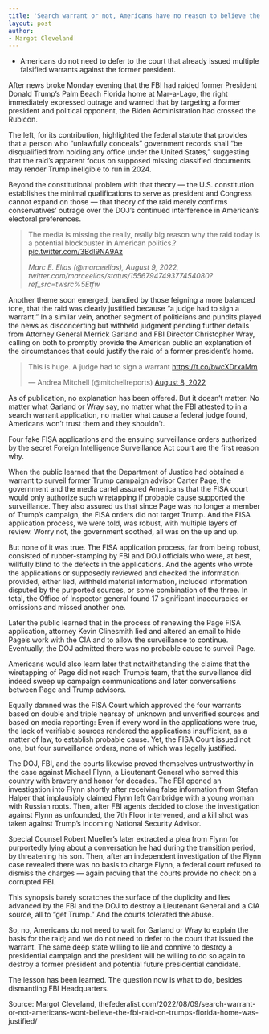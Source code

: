 ```yaml
---
title: 'Search warrant or not, Americans have no reason to believe the FBI raid on Trump’s Florida home was justified'
layout: post
author:
- Margot Cleveland
---
```


- Americans do not need to defer to the court that already issued multiple falsified warrants against the former president.

After news broke Monday evening that the FBI had raided former President Donald Trump’s Palm Beach Florida home at Mar-a-Lago, the right immediately expressed outrage and warned that by targeting a former president and political opponent, the Biden Administration had crossed the Rubicon.

The left, for its contribution, highlighted the federal statute that provides that a person who “unlawfully conceals” government records shall “be disqualified from holding any office under the United States,” suggesting that the raid’s apparent focus on supposed missing classified documents may render Trump ineligible to run in 2024.

Beyond the constitutional problem with that theory — the U.S. constitution establishes the minimal qualifications to serve as president and Congress cannot expand on those — that theory of the raid merely confirms conservatives’ outrage over the DOJ’s continued interference in American’s electoral preferences.

> The media is missing the really, really big reason why the raid today is a potential blockbuster in American politics.? [pic.twitter.com/3BdI9NA9Az](https://t.co/3BdI9NA9Az)
>
> <cite>Marc E. Elias (@marceelias), August 9, 2022, twitter.com/marceelias/status/1556794749377454080?ref_src=twsrc%5Etfw</cite>

Another theme soon emerged, bandied by those feigning a more balanced tone, that the raid was clearly justified because “a judge had to sign a warrant.” In a similar vein, another segment of politicians and pundits played the news as disconcerting but withheld judgment pending further details from Attorney General Merrick Garland and FBI Director Christopher Wray, calling on both to promptly provide the American public an explanation of the circumstances that could justify the raid of a former president’s home.

<blockquote class="twitter-tweet"><p lang="en" dir="ltr">This is huge. A judge had to sign a warrant <a href="https://t.co/bwcXDrxaMm">https://t.co/bwcXDrxaMm</a></p>&mdash; Andrea Mitchell (@mitchellreports) <a href="https://twitter.com/mitchellreports/status/1556784132759453697?ref_src=twsrc%5Etfw">August 8, 2022</a></blockquote> <script async src="https://platform.twitter.com/widgets.js" charset="utf-8"></script>

As of publication, no explanation has been offered. But it doesn’t matter. No matter what Garland or Wray say, no matter what the FBI attested to in a search warrant application, no matter what cause a federal judge found, Americans won’t trust them and they shouldn’t.

Four fake FISA applications and the ensuing surveillance orders authorized by the secret Foreign Intelligence Surveillance Act court are the first reason why.

When the public learned that the Department of Justice had obtained a warrant to surveil former Trump campaign advisor Carter Page, the government and the media cartel assured Americans that the FISA court would only authorize such wiretapping if probable cause supported the surveillance. They also assured us that since Page was no longer a member of Trump’s campaign, the FISA orders did not target Trump. And the FISA application process, we were told, was robust, with multiple layers of review. Worry not, the government soothed, all was on the up and up.

But none of it was true. The FISA application process, far from being robust, consisted of rubber-stamping by FBI and DOJ officials who were, at best, willfully blind to the defects in the applications. And the agents who wrote the applications or supposedly reviewed and checked the information provided, either lied, withheld material information, included information disputed by the purported sources, or some combination of the three. In total, the Office of Inspector general found 17 significant inaccuracies or omissions and missed another one.

Later the public learned that in the process of renewing the Page FISA application, attorney Kevin Clinesmith lied and altered an email to hide Page’s work with the CIA and to allow the surveillance to continue. Eventually, the DOJ admitted there was no probable cause to surveil Page.

Americans would also learn later that notwithstanding the claims that the wiretapping of Page did not reach Trump’s team, that the surveillance did indeed sweep up campaign communications and later conversations between Page and Trump advisors.

Equally damned was the FISA Court which approved the four warrants based on double and triple hearsay of unknown and unverified sources and based on media reporting: Even if every word in the applications were true, the lack of verifiable sources rendered the applications insufficient, as a matter of law, to establish probable cause. Yet, the FISA Court issued not one, but four surveillance orders, none of which was legally justified.

The DOJ, FBI, and the courts likewise proved themselves untrustworthy in the case against Michael Flynn, a Lieutenant General who served this country with bravery and honor for decades. The FBI opened an investigation into Flynn shortly after receiving false information from Stefan Halper that implausibly claimed Flynn left Cambridge with a young woman with Russian roots. Then, after FBI agents decided to close the investigation against Flynn as unfounded, the 7th Floor intervened, and a kill shot was taken against Trump’s incoming National Security Advisor.

Special Counsel Robert Mueller’s later extracted a plea from Flynn for purportedly lying about a conversation he had during the transition period, by threatening his son. Then, after an independent investigation of the Flynn case revealed there was no basis to charge Flynn, a federal court refused to dismiss the charges — again proving that the courts provide no check on a corrupted FBI.

This synopsis barely scratches the surface of the duplicity and lies advanced by the FBI and the DOJ to destroy a Lieutenant General and a CIA source, all to “get Trump.” And the courts tolerated the abuse.

So, no, Americans do not need to wait for Garland or Wray to explain the basis for the raid; and we do not need to defer to the court that issued the warrant. The same deep state willing to lie and connive to destroy a presidential campaign and the president will be willing to do so again to destroy a former president and potential future presidential candidate.

The lesson has been learned. The question now is what to do, besides dismantling FBI Headquarters.

Source: Margot Cleveland, thefederalist.com/2022/08/09/search-warrant-or-not-americans-wont-believe-the-fbi-raid-on-trumps-florida-home-was-justified/
